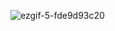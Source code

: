![ezgif-5-fde9d93c20](https://user-images.githubusercontent.com/49518103/185744803-f771b4e7-251e-49ee-baad-b526f96b9700.gif)
